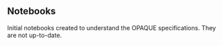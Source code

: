 ## Notebooks

Initial notebooks created to understand the OPAQUE specifications. They are not up-to-date.